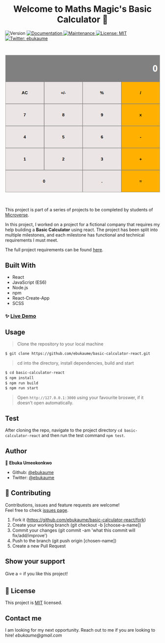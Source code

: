 <h1 align="center">Welcome to Maths Magic's Basic Calculator 👋</h1>
<p>
  <img alt="Version" src="https://img.shields.io/badge/version-1.0.0-blue.svg?cacheSeconds=2592000" />
  <a href="https://github.com/ebukaume/todo-list#readme" target="_blank">
    <img alt="Documentation" src="https://img.shields.io/badge/documentation-yes-brightgreen.svg" />
  </a>
  <a href="https://github.com/ebukaume/todo-list/graphs/commit-activity" target="_blank">
    <img alt="Maintenance" src="https://img.shields.io/badge/Maintained%3F-yes-green.svg" />
  </a>
  <a href="https://github.com/ebukaume/todo-list/blob/master/LICENSE" target="_blank">
    <img alt="License: MIT" src="https://img.shields.io/github/license/ebukaume/todo-list" />
  </a>
  <a href="https://twitter.com/ebukaume" target="_blank">
    <img alt="Twitter: ebukaume" src="https://img.shields.io/twitter/follow/ebukaume.svg?style=social" />
  </a>
</p>

<br>

<p>
  <a href="https://bookstore-react-redux.herokuapp.com" target="_blank">
    <img alt="Website" src="./docs/calculator.png" />
  </a>
</p>

<br>

This project is part of a series of projects to be completed by students of [Microverse](https://www.microverse.org/ 'The Global School for Remote Software Developers!').

In this project, I worked on a project for a fictional company that requires my help building a **Basic Calculator** using react. The project has been split into multiple milestones, and each milestone has functional and technical requirements I must meet. 

The full project requirements can be found [here](https://github.com/microverseinc/project-react-calculator).

## Built With

- React
- JavaScript (ES6)
- Node.js
- npm
- React-Create-App
- SCSS

### ✨ [Live Demo](https://basic-calculator-react.herokuapp.com/)

## Usage

> Clone the repository to your local machine

```sh
$ git clone https://github.com/ebukaume/basic-calculator-react.git
```

> cd into the directory, install dependencies, build and start

```sh
$ cd basic-calculator-react
$ npm install
$ npm run build
$ npm run start
```

> Open `http://127.0.0.1:3000` using your favourite broswer, if it doesn't open automatically.

## Test

After cloning the repo, navigate to the project directory `cd basic-calculator-react` and then run the test command `npm test`.

## Author

👤 **Ebuka Umeokonkwo**

- Github: [@ebukaume](https://github.com/ebukaume)
- Twitter: [@ebukaume](https://twitter.com/ebukaume)

## 🤝 Contributing

Contributions, issues and feature requests are welcome!<br />Feel free to check [issues page](https://github.com/ebukaume/basic-calculator-react/issues).

1. Fork it (https://github.com/ebukaume/basic-calculator-react/fork)
2. Create your working branch (git checkout -b [choose-a-name])
3. Commit your changes (git commit -am 'what this commit will fix/add/improve')
4. Push to the branch (git push origin [chosen-name])
5. Create a new Pull Request

## Show your support

Give a ⭐️ if you like this project!

## 📝 License

This project is [MIT](https://github.com/ebukaume/basic-calculator-react/blob/master/LICENSE) licensed.

## Contact me

I am looking for my next opportunity. Reach out to me if you are looking to hire!
_ebukaume@gmail.com_
